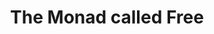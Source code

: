 ---
title: The Monad called Free
url: http://blog.sigfpe.com/2014/04/the-monad-called-free.html
authors:
- Dan Piponi
type: article
tags:
- free monads
doHaskell-type: blog post
dohaskell-year: 2014
---